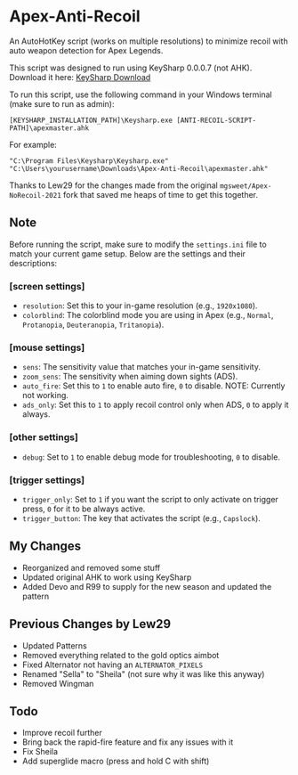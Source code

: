 
# Apex-Anti-Recoil

An AutoHotKey script (works on multiple resolutions) to minimize recoil with auto weapon detection for Apex Legends.

This script was designed to run using KeySharp 0.0.0.7 (not AHK). Download it here: [KeySharp Download](https://bitbucket.org/mfeemster/keysharp/downloads/)

To run this script, use the following command in your Windows terminal (make sure to run as admin):

```
[KEYSHARP_INSTALLATION_PATH]\Keysharp.exe [ANTI-RECOIL-SCRIPT-PATH]\apexmaster.ahk
```

For example:

```
"C:\Program Files\Keysharp\Keysharp.exe" "C:\Users\yourusername\Downloads\Apex-Anti-Recoil\apexmaster.ahk"
```

Thanks to Lew29 for the changes made from the original `mgsweet/Apex-NoRecoil-2021` fork that saved me heaps of time to get this together.

## Note

Before running the script, make sure to modify the `settings.ini` file to match your current game setup. Below are the settings and their descriptions:

### [screen settings]
- `resolution`: Set this to your in-game resolution (e.g., `1920x1080`).
- `colorblind`: The colorblind mode you are using in Apex (e.g., `Normal`, `Protanopia`, `Deuteranopia`, `Tritanopia`).

### [mouse settings]
- `sens`: The sensitivity value that matches your in-game sensitivity.
- `zoom_sens`: The sensitivity when aiming down sights (ADS).
- `auto_fire`: Set this to `1` to enable auto fire, `0` to disable. NOTE: Currently not working.
- `ads_only`: Set this to `1` to apply recoil control only when ADS, `0` to apply it always.

### [other settings]
- `debug`: Set to `1` to enable debug mode for troubleshooting, `0` to disable.

### [trigger settings]
- `trigger_only`: Set to `1` if you want the script to only activate on trigger press, `0` for it to be always active.
- `trigger_button`: The key that activates the script (e.g., `Capslock`).


## My Changes

- Reorganized and removed some stuff
- Updated original AHK to work using KeySharp
- Added Devo and R99 to supply for the new season and updated the pattern

## Previous Changes by Lew29

- Updated Patterns
- Removed everything related to the gold optics aimbot
- Fixed Alternator not having an `ALTERNATOR_PIXELS`
- Renamed "Sella" to "Sheila" (not sure why it was like this anyway)
- Removed Wingman

## Todo

- Improve recoil further
- Bring back the rapid-fire feature and fix any issues with it
- Fix Sheila
- Add superglide macro (press and hold C with shift)
